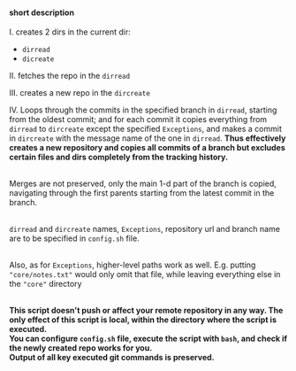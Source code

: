 #### short description
I. creates 2 dirs in the current dir:
  - `dirread`
  - `dicreate`

 II. fetches the repo in the `dirread`
 
 III. creates a new repo in the `dircreate`
 
IV. Loops through the commits in the specified branch in `dirread`, starting from the oldest commit; and for each commit it copies everything from `dirread` to `dircreate` except the specified `Exceptions`, and makes a commit in `dircreate` with the message name of the one in `dirread`.
**Thus effectively creates a new repository and copies all commits of a branch but excludes certain files and dirs completely from the tracking history.**

<br> Merges are not preserved, only the main 1-d part of the branch is copied, navigating through the first parents starting from the latest commit in the branch.

<br>`dirread` and `dircreate` names, `Exceptions`, repository url and branch name are to be specified in `config.sh` file.

<br>Also, as for `Exceptions`, higher-level paths work as well. E.g. putting `"core/notes.txt"` would only omit that file, while leaving everything else in the `"core"` directory

<br>**This script doesn't push or affect your remote repository in any way. The only effect of this script is local, within the directory where the script is executed.
<br>You can configure `config.sh` file, execute the script with `bash`, and check if the newly created repo works for you.
<br>Output of all key executed git commands is preserved.**

